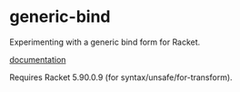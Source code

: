 generic-bind
=============

Experimenting with a generic bind form for Racket.

[documentation](http://pkg-build.racket-lang.org/doc/generic-bind/index.html)

Requires Racket 5.90.0.9 (for syntax/unsafe/for-transform).
